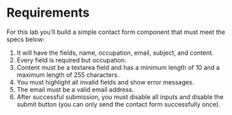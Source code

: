 # Requirements

For this lab you’ll build a simple contact form component that must meet the specs below:
1. It will have the fields, name, occupation, email, subject, and content.
2. Every field is required but occupation.
3. Content must be a textarea field and has a minimum length of 10 and a maximum length of 255 characters.
4. You must highlight all invalid fields and show error messages.
5. The email must be a valid email address.
6. After successful submission, you must disable all inputs and disable the submit button (you can only send the contact form successfully once).

